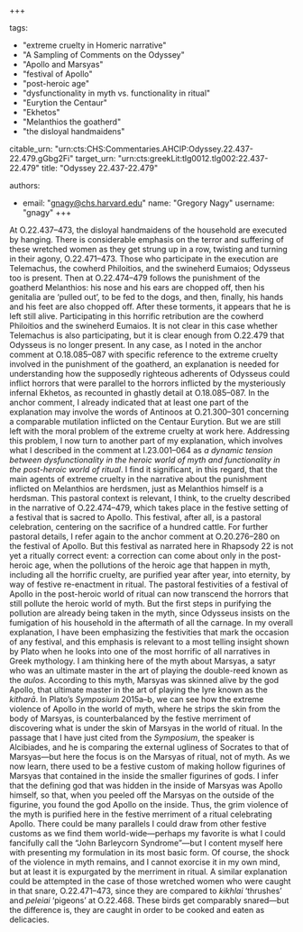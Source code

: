 +++

tags:
- "extreme cruelty in Homeric narrative"
- "A Sampling of Comments on the Odyssey"
- "Apollo and Marsyas"
- "festival of Apollo"
- "post-heroic age"
- "dysfunctionality in myth vs. functionality in ritual"
- "Eurytion the Centaur"
- "Ekhetos"
- "Melanthios the goatherd"
- "the disloyal handmaidens"

citable_urn: "urn:cts:CHS:Commentaries.AHCIP:Odyssey.22.437-22.479.gGbg2Fi"
target_urn: "urn:cts:greekLit:tlg0012.tlg002:22.437-22.479"
title: "Odyssey 22.437-22.479"

authors:
- email: "gnagy@chs.harvard.edu"
  name: "Gregory Nagy"
  username: "gnagy"
+++

<p>At O.22.437–473, the disloyal handmaidens of the household are executed by hanging. There is considerable emphasis on the terror and suffering of these wretched women as they get strung up in a row, twisting and turning in their agony, O.22.471–473. Those who participate in the execution are Telemachus, the cowherd Philoitios, and the swineherd Eumaios; Odysseus too is present. Then at O.22.474–479 follows the punishment of the goatherd Melanthios: his nose and his ears are chopped off, then his genitalia are ‘pulled out’, to be fed to the dogs, and then, finally, his hands and his feet are also chopped off. After these torments, it appears that he is left still alive. Participating in this horrific retribution are the cowherd Philoitios and the swineherd Eumaios. It is not clear in this case whether Telemachus is also participating, but it is clear enough from O.22.479 that Odysseus is no longer present. In any case, as I noted in the anchor comment at O.18.085–087 with specific reference to the extreme cruelty involved in the punishment of the goatherd, an explanation is needed for understanding how the supposedly righteous adherents of Odysseus could inflict horrors that were parallel to the horrors inflicted by the mysteriously infernal Ekhetos, as recounted in ghastly detail at O.18.085–087. In the anchor comment, I already indicated that at least one part of the explanation may involve the words of Antinoos at O.21.300–301 concerning a comparable mutilation inflicted on the Centaur Eurytion. But we are still left with the moral problem of the extreme cruelty at work here. Addressing this problem, I now turn to another part of my explanation, which involves what I described in the comment at I.23.001–064 as <em>a dynamic tension between dysfunctionality in the heroic world of myth and functionality in the post-heroic world of ritual</em>. I find it significant, in this regard, that the main agents of extreme cruelty in the narrative about the punishment inflicted on Melanthios are herdsmen, just as Melanthios himself is a herdsman. This pastoral context is relevant, I think, to the cruelty described in the narrative of O.22.474–479, which takes place in the festive setting of a festival that is sacred to Apollo. This festival, after all, is a pastoral celebration, centering on the sacrifice of a hundred cattle. For further pastoral details, I refer again to the anchor comment at O.20.276–280 on the festival of Apollo. But this festival as narrated here in Rhapsody 22 is not yet a ritually correct event: a correction can come about only in the post-heroic age, when the pollutions of the heroic age that happen in myth, including all the horrific cruelty, are purified year after year, into eternity, by way of festive re-enactment in ritual. The pastoral festivities of a festival of Apollo in the post-heroic world of ritual can now transcend the horrors that still pollute the heroic world of myth. But the first steps in purifying the pollution are already being taken in the myth, since Odysseus insists on the fumigation of his household in the aftermath of all the carnage. In my overall explanation, I have been emphasizing the festivities that mark the occasion of any festival, and this emphasis is relevant to a most telling insight shown by Plato when he looks into one of the most horrific of all narratives in Greek mythology. I am thinking here of the myth about Marsyas, a satyr who was an ultimate master in the art of playing the double-reed known as the <em>aulos</em>. According to this myth, Marsyas was skinned alive by the god Apollo, that ultimate master in the art of playing the lyre known as the <em>kitharā</em>. In Plato’s <em>Symposium</em> 2015a–b, we can see how the extreme violence of Apollo in the world of myth, where he strips the skin from the body of Marsyas, is counterbalanced by the festive merriment of discovering what is under the skin of Marsyas in the world of ritual. In the passage that I have just cited from the <em>Symposium</em>, the speaker is Alcibiades, and he is comparing the external ugliness of Socrates to that of Marsyas—but here the focus is on the Marsyas of ritual, not of myth. As we now learn, there used to be a festive custom of making hollow figurines of Marsyas that contained in the inside the smaller figurines of gods. I infer that the defining god that was hidden in the inside of Marsyas was Apollo himself, so that, when you peeled off the Marsyas on the outside of the figurine, you found the god Apollo on the inside. Thus, the grim violence of the myth is purified here in the festive merriment of a ritual celebrating Apollo. There could be many parallels I could draw from other festive customs as we find them world-wide—perhaps my favorite is what I could fancifully call the “John Barleycorn Syndrome”—but I content myself here with presenting my formulation in its most basic form. Of course, the shock of the violence in myth remains, and I cannot exorcise it in my own mind, but at least it is expurgated by the merriment in ritual. A similar explanation could be attempted in the case of those wretched women who were caught in that snare, O.22.471–473, since they are compared to <em>kikhlai</em> ‘thrushes’ and <em>peleiai</em> ‘pigeons’ at O.22.468. These birds get comparably snared—but the difference is, they are caught in order to be cooked and eaten as delicacies.  </p>